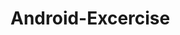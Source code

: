 # Android-Excercise
<div>
  <i href="https://github.com/HrithikMitall/Android-Excercise"><i>
  <i href="https://github.com/HrithikMitall/Android-Excercise"><i>
  <i href="https://github.com/HrithikMitall/Android-Excercise"><i>
  <i href="https://github.com/HrithikMitall/Android-Excercise"><i>
    
  <i href="https://github.com/HrithikMitall/Android-Excercise"><i>
  <i href="https://github.com/HrithikMitall/Android-Excercise"><i>
</div>
